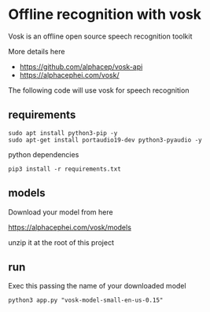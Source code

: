 # Offline recognition with vosk

Vosk is an offline open source speech recognition toolkit

More details here

- https://github.com/alphacep/vosk-api
- https://alphacephei.com/vosk/

The following code will use vosk for speech recognition

## requirements

```
sudo apt install python3-pip -y
sudo apt-get install portaudio19-dev python3-pyaudio -y
```

python dependencies

```
pip3 install -r requirements.txt
```

## models

Download your model from here

https://alphacephei.com/vosk/models

unzip it at the root of this project

## run

Exec this passing the name of your downloaded model

```
python3 app.py "vosk-model-small-en-us-0.15"
```